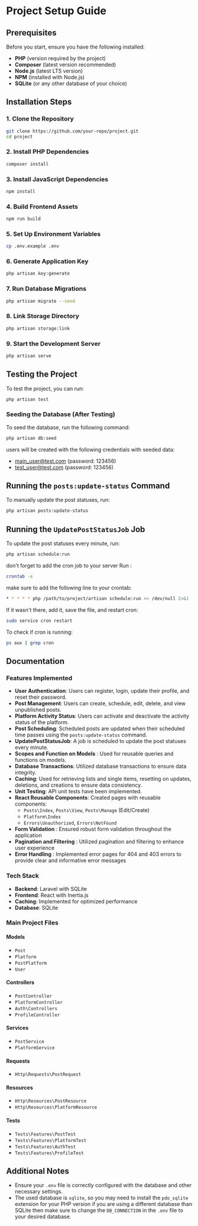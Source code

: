 # Project Setup Guide

## Prerequisites
Before you start, ensure you have the following installed:
- **PHP** (version required by the project)
- **Composer** (latest version recommended)
- **Node.js** (latest LTS version)
- **NPM** (installed with Node.js)
- **SQLite** (or any other database of your choice)

## Installation Steps

### 1. Clone the Repository
```sh
git clone https://github.com/your-repo/project.git
cd project
```

### 2. Install PHP Dependencies
```sh
composer install
```

### 3. Install JavaScript Dependencies
```sh
npm install
```

### 4. Build Frontend Assets
```sh
npm run build
```

### 5. Set Up Environment Variables
```sh
cp .env.example .env
```

### 6. Generate Application Key
```sh
php artisan key:generate
```

### 7. Run Database Migrations
```sh
php artisan migrate --seed
```

### 8. Link Storage Directory
```sh
php artisan storage:link
```

### 9. Start the Development Server
```sh
php artisan serve
```

## Testing the Project
To test the project, you can run:
```sh
php artisan test
```

### Seeding the Database (After Testing)
To seed the database, run the following command:
  ```sh
  php artisan db:seed
  ```
  users will be created with the following credentials with seeded data:
  - main_user@test.com (password: 123456)
  - test_user@test.com (password: 123456)

## Running the `posts:update-status` Command
To manually update the post statuses, run:
```sh
php artisan posts:update-status
```

## Running the `UpdatePostStatusJob` Job
To update the post statuses every minute, run:
```sh
php artisan schedule:run
```
don't forget to add the cron job to your server 
Run :
```sh
crontab -e
``` 
make sure to add the following line to your crontab:
```sh
* * * * * php /path/to/project/artisan schedule:run >> /dev/null 2>&1
```
If it wasn't there, add it, save the file, and restart cron:
```sh
sudo service cron restart
```
To check if cron is running:
```sh
ps aux | grep cron
```

## Documentation

### Features Implemented
- **User Authentication**: Users can register, login, update their profile, and reset their password.
- **Post Management**: Users can create, schedule, edit, delete, and view unpublished posts.
- **Platform Activity Status**: Users can activate and deactivate the activity status of the platform.
- **Post Scheduling**: Scheduled posts are updated when their scheduled time passes using the `posts:update-status` command.
- **UpdatePostStatusJob**: A job is scheduled to update the post statuses every minute.
- **Scopes and Function on Models** : Used for reusable queries and functions on models.
- **Database Transactions**: Utilized database transactions to ensure data integrity.
- **Caching**: Used for retrieving lists and single items, resetting on updates, deletions, and creations to ensure data consistency.
- **Unit Testing**: API unit tests have been implemented.
- **React Reusable Components**: Created pages with reusable components:
  - `Posts\Index`, `Posts\View`, `Posts\Manage` (Edit/Create)
  - `Platform\Index`
  - `Errors\Unauthorized`, `Errors\NotFound`
- **Form Validation** : Ensured robust form validation throughout the application 
- **Pagination and Filtering** : Utilized pagination and filtering to enhance user experience
- **Error Handling** : Implemented error pages for 404 and 403 errors to provide clear and informative error messages

### Tech Stack
- **Backend**: Laravel with SQLite
- **Frontend**: React with Inertia.js
- **Caching**: Implemented for optimized performance
- **Database**: SQLite 

### Main Project Files
#### Models
- `Post`
- `Platform`
- `PostPlatform`
- `User`

#### Controllers
- `PostController`
- `PlatformController`
- `Auth\Controllers`
- `ProfileController`

#### Services
- `PostService`
- `PlatformService`

#### Requests
- `Http\Requests\PostRequest`

#### Resources
- `Http\Resources\PostResource`
- `Http\Resources\PlatformResource`

#### Tests
- `Tests\Features\PostTest`
- `Tests\Features\PlatformTest`
- `Tests\Features\AuthTest`
- `Tests\Features\ProfileTest`

## Additional Notes
- Ensure your `.env` file is correctly configured with the database and other necessary settings.
- The used database is `sqlite`, so you may need to install the `pdo_sqlite` extension for your PHP version if you are using a different database than SQLite then make sure to change the `DB_CONNECTION` in the `.env` file to your desired database.

